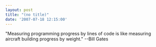 ```yaml
---
layout: post
title: "(no title)"
date: '2007-07-18 12:15:00'
---
```


"Measuring programming progress by lines of code is like measuring aircraft building progress by weight." --Bill Gates<br>